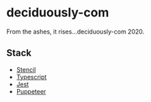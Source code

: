 # deciduously-com

From the ashes, it rises...deciduously-com 2020.

## Stack

* [Stencil](https://www.typescriptlang.org/)
* [Typescript](https://www.typescriptlang.org/)
* [Jest](https://jestjs.io/)
* [Puppeteer](https://pptr.dev/)